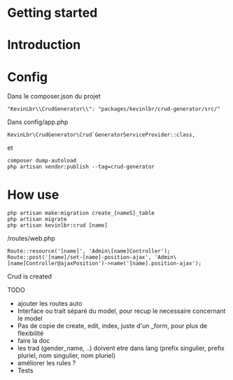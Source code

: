# Getting started

# Introduction

# Config


Dans le composer.json du projet 
```
"KevinLbr\\CrudGenerator\\": "packages/kevinlbr/crud-generator/src/"
```

Dans config/app.php
```
KevinLbr\CrudGenerator\Crud`GeneratorServiceProvider::class,
```

et 
```
composer dump-autoload
php artisan vendor:publish --tag=crud-generator
```

# How use
```
php artisan make:migration create_[nameS]_table
php artisan migrate
php artisan kevinlbr:crud [name]
```

/routes/web.php

```
Route::resource('[name]', 'Admin\[name]Controller');
Route::post('[name]/set-[name]-position-ajax', 'Admin\[name]Controller@ajaxPosition')->name('[name].position-ajax');
```

Crud is created

TODO
- ajouter les routes auto
- Interface ou trait séparé du model, pour recup le necessaire concernant le model
- Pas de copie de create, edit, index, juste d'un _form, pour plus de flexibilité
- faire la doc 
- les trad (gender_name, ..) doivent etre dans lang (prefix singulier, prefix pluriel, nom singulier, nom pluriel)
- améliorer les rules ?
- Tests
